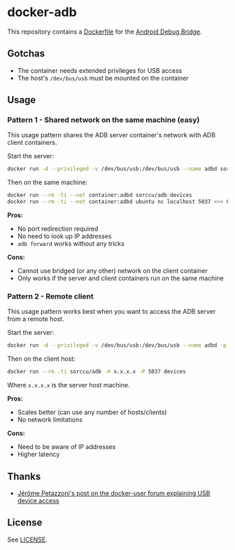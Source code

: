# docker-adb

This repository contains a [Dockerfile](https://www.docker.io/) for the [Android Debug Bridge](http://developer.android.com/tools/help/adb.html).

## Gotchas

* The container needs extended privileges for USB access
* The host's `/dev/bus/usb` must be mounted on the container

## Usage

### Pattern 1 - Shared network on the same machine (easy)

This usage pattern shares the ADB server container's network with ADB client containers.

Start the server:

```bash
docker run -d --privileged -v /dev/bus/usb:/dev/bus/usb --name adbd sorccu/adb
```

Then on the same machine:

```bash
docker run --rm -ti --net container:adbd sorccu/adb devices
docker run --rm -ti --net container:adbd ubuntu nc localhost 5037 <<< 000chost:devices
```

**Pros:**

* No port redirection required
* No need to look up IP addresses
* `adb forward` works without any tricks

**Cons:**

* Cannot use bridged (or any other) network on the client container
* Only works if the server and client containers run on the same machine

### Pattern 2 - Remote client

This usage pattern works best when you want to access the ADB server from a remote host.

Start the server:

```bash
docker run -d --privileged -v /dev/bus/usb:/dev/bus/usb --name adbd -p 5037:5037 sorccu/adb
```

Then on the client host:

```bash
docker run --rm -ti sorccu/adb -H x.x.x.x -P 5037 devices
```

Where `x.x.x.x` is the server host machine.

**Pros:**

* Scales better (can use any number of hosts/clients)
* No network limitations

**Cons:**

* Need to be aware of IP addresses
* Higher latency

## Thanks

* [Jérôme Petazzoni's post on the docker-user forum explaining USB device access](https://groups.google.com/d/msg/docker-user/UsekCwA1CSI/RtgmyJOsRtIJ)

## License

See [LICENSE](LICENSE).
